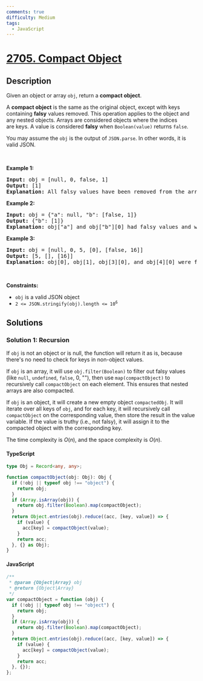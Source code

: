 ```yaml
---
comments: true
difficulty: Medium
tags:
  - JavaScript
---
```


<!-- problem:start -->

# [2705. Compact Object](https://leetcode.com/problems/compact-object)


## Description

<!-- description:start -->

<p>Given an object or array&nbsp;<code>obj</code>, return a <strong>compact object</strong>.</p>

<p>A <strong>compact object</strong>&nbsp;is the same as the original object, except with keys containing <strong>falsy</strong> values removed. This operation applies to the object and any nested objects. Arrays are considered objects where&nbsp;the indices are&nbsp;keys. A value is&nbsp;considered <strong>falsy</strong>&nbsp;when <code>Boolean(value)</code> returns <code>false</code>.</p>

<p>You may assume the&nbsp;<code>obj</code> is&nbsp;the output of&nbsp;<code>JSON.parse</code>. In other words, it is valid JSON.</p>

<p>&nbsp;</p>
<p><strong class="example">Example 1:</strong></p>

<pre>
<strong>Input:</strong> obj = [null, 0, false, 1]
<strong>Output:</strong> [1]
<strong>Explanation:</strong> All falsy values have been removed from the array.
</pre>

<p><strong class="example">Example 2:</strong></p>

<pre>
<strong>Input:</strong> obj = {&quot;a&quot;: null, &quot;b&quot;: [false, 1]}
<strong>Output:</strong> {&quot;b&quot;: [1]}
<strong>Explanation:</strong> obj[&quot;a&quot;] and obj[&quot;b&quot;][0] had falsy values and were removed.</pre>

<p><strong class="example">Example 3:</strong></p>

<pre>
<strong>Input:</strong> obj = [null, 0, 5, [0], [false, 16]]
<strong>Output:</strong> [5, [], [16]]
<strong>Explanation:</strong> obj[0], obj[1], obj[3][0], and obj[4][0] were falsy and removed.
</pre>

<p>&nbsp;</p>
<p><strong>Constraints:</strong></p>

<ul>
	<li><code>obj</code> is a valid JSON object</li>
	<li><code>2 &lt;= JSON.stringify(obj).length &lt;= 10<sup>6</sup></code></li>
</ul>

<!-- description:end -->

## Solutions

<!-- solution:start -->

### Solution 1: Recursion

If `obj` is not an object or is null, the function will return it as is, because there's no need to check for keys in non-object values.

If `obj` is an array, it will use `obj.filter(Boolean)` to filter out falsy values (like `null`, `undefined`, `false`, 0, ""), then use `map(compactObject)` to recursively call `compactObject` on each element. This ensures that nested arrays are also compacted.

If `obj` is an object, it will create a new empty object `compactedObj`. It will iterate over all keys of `obj`, and for each key, it will recursively call `compactObject` on the corresponding value, then store the result in the value variable. If the value is truthy (i.e., not falsy), it will assign it to the compacted object with the corresponding key.

The time complexity is $O(n)$, and the space complexity is $O(n)$.

<!-- tabs:start -->

#### TypeScript

```ts
type Obj = Record<any, any>;

function compactObject(obj: Obj): Obj {
  if (!obj || typeof obj !== "object") {
    return obj;
  }
  if (Array.isArray(obj)) {
    return obj.filter(Boolean).map(compactObject);
  }
  return Object.entries(obj).reduce((acc, [key, value]) => {
    if (value) {
      acc[key] = compactObject(value);
    }
    return acc;
  }, {} as Obj);
}
```

#### JavaScript

```js
/**
 * @param {Object|Array} obj
 * @return {Object|Array}
 */
var compactObject = function (obj) {
  if (!obj || typeof obj !== "object") {
    return obj;
  }
  if (Array.isArray(obj)) {
    return obj.filter(Boolean).map(compactObject);
  }
  return Object.entries(obj).reduce((acc, [key, value]) => {
    if (value) {
      acc[key] = compactObject(value);
    }
    return acc;
  }, {});
};
```

<!-- tabs:end -->

<!-- solution:end -->

<!-- problem:end -->
